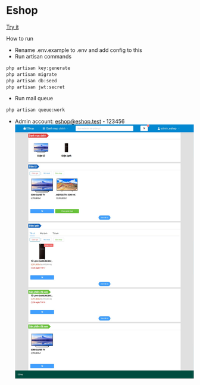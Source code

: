 # Eshop

[Try it](https://quiet-badlands-40969.herokuapp.com/)

How to run

- Rename .env.example to .env and add config to this
- Run artisan commands
```bash
php artisan key:generate
php artisan migrate
php artisan db:seed
php artisan jwt:secret
```
- Run mail queue
```bash
php artisan queue:work
```

- Admin account: eshop@eshop.test - 123456
![OV](https://github.com/nguyentu43/eshop/raw/master/screenshot.png)

